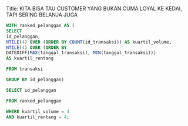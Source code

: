 Title:
KITA BISA TAU CUSTOMER YANG BUKAN CUMA LOYAL KE KEDAI, TAPI SERING BELANJA JUGA

```sql
WITH ranked_pelanggan AS (
SELECT 
id_pelanggan,
NTILE(4) OVER (ORDER BY COUNT(id_transaksi)) AS kuartil_volume, 
NTILE(4) OVER (ORDER BY 
DATEDIFF(MAX(tanggal_transaksi), MIN(tanggal_transaksi)))
AS kuartil_rentang 

FROM transaksi

GROUP BY id_pelanggan)

SELECT id_pelanggan

FROM ranked_pelanggan

WHERE kuartil_volume = 4
AND kuartil_rentang = 4;
```